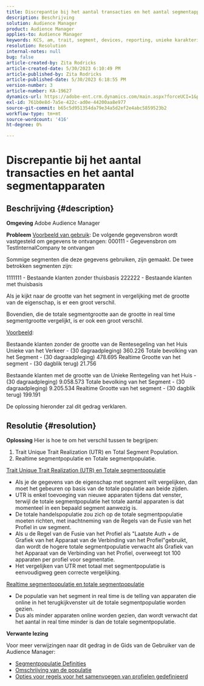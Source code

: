```yaml
---
title: Discrepantie bij het aantal transacties en het aantal segmentapparaten
description: Beschrijving
solution: Audience Manager
product: Audience Manager
applies-to: Audience Manager
keywords: KCS, am, trait, segment, devices, reporting, unieke karakteristieke realisaties, totale segmentpopulatie, populatie in realtime segment, totale populatie van kenmerken, best practices, discrepantie, aantal transacties versus segment van apparaten, Adobe Audience Manager
resolution: Resolution
internal-notes: null
bug: false
article-created-by: Zita Rodricks
article-created-date: 5/30/2023 6:10:49 PM
article-published-by: Zita Rodricks
article-published-date: 5/30/2023 6:18:55 PM
version-number: 3
article-number: KA-19627
dynamics-url: https://adobe-ent.crm.dynamics.com/main.aspx?forceUCI=1&pagetype=entityrecord&etn=knowledgearticle&id=fa10b448-15ff-ed11-8f6e-6045bd006b25
exl-id: 761b0e8d-7a5e-422c-ad0e-44200aa8e977
source-git-commit: b65c5d951354da79e34a5d2ef2e4abc5859523b2
workflow-type: tm+mt
source-wordcount: '416'
ht-degree: 0%

---
```


# Discrepantie bij het aantal transacties en het aantal segmentapparaten

## Beschrijving {#description}


<b>Omgeving</b>
Adobe Audience Manager

<b>Probleem</b>
<u>Voorbeeld van gebruik</u>: De volgende gegevensbron wordt vastgesteld om gegevens te ontvangen: 000111 - Gegevensbron om TestInternalCompany te ontvangen

Sommige segmenten die deze gegevens gebruiken, zijn gemaakt. De twee betrokken segmenten zijn:

1111111 - Bestaande klanten zonder thuisbasis 222222 - Bestaande klanten met thuisbasis

Als je kijkt naar de grootte van het segment in vergelijking met de grootte van de eigenschap, is er een groot verschil.

Bovendien, die de totale segmentgrootte aan de grootte in real time segmentgrootte vergelijkt, is er ook een groot verschil.

<u>Voorbeeld</u>:

Bestaande klanten zonder de grootte van de Rentesegeling van het Huis Unieke van het Verkeer - (30 dagraadpleging) 360.226 Totale bevolking van het Segment - (30 dagraadpleging) 478.695 Realtime Grootte van het segment - (30 dagblik terug) 21.756

Bestaande klanten met de grootte van de Unieke Rentegeling van het Huis - (30 dagraadpleging) 9.058.573 Totale bevolking van het Segment - (30 dagraadpleging) 9.205.534 Realtime Grootte van het segment - (30 dagblik terug) 199.191



De oplossing hieronder zal dit gedrag verklaren.


## Resolutie {#resolution}


<b>Oplossing</b>
Hier is hoe te om het verschil tussen te begrijpen:
1. Trait Unique Trait Realization (UTR) en Total Segment Population.
2. Realtime segmentpopulatie en Totale segmentpopulatie.



<u>Trait Unique Trait Realization (UTR) en Totale segmentpopulatie</u>

- Als je de gegevens van de eigenschap met segment wilt vergelijken, dan moet het gebeuren op basis van de totale populatie aan beide zijden.
- UTR is enkel toevoeging van nieuwe apparaten tijdens dat venster, terwijl de totale segmentpopulatie het totale aantal apparaten is dat momenteel in een bepaald segment aanwezig is.
- De totale handelspopulatie zou zich op de totale segmentpopulatie moeten richten, met inachtneming van de Regels van de Fusie van het Profiel in uw segment.
- Als u de Regel van de Fusie van het Profiel als &quot;Laatste Auth + de Grafiek van het Apparaat van de Verbinding van het Profiel&quot;gebruikt, dan wordt de hogere totale segmentpopulatie verwacht als Grafiek van het Apparaat van de Verbinding van het Profiel, overweegt tot 100 apparaten per profiel voor segmentatie.
- Het vergelijken van UTR met totaal met segmentpopulatie is eenvoudigweg geen correcte vergelijking.




<u>Realtime segmentpopulatie en totale segmentpopulatie</u>

- De populatie van het segment in real time is de telling van apparaten die online in het terugkijkvenster uit de totale segmentpopulatie worden gezien.
- Dus als minder apparaten online worden gezien, dan wordt verwacht dat het aantal in real time minder is dan de totale segmentpopulatie.




<b>Verwante lezing</b>

Voor meer verwijzingen naar dit gedrag in de Gids van de Gebruiker van de Audience Manager:

- [Segmentpopulatie Definities](https://experienceleague.adobe.com/docs/audience-manager/user-guide/features/segments/segment-builder-data.html?lang=en)
- [Omschrijving van de populatie](https://experienceleague.adobe.com/docs/audience-manager/user-guide/features/traits/trait-details-page.html?lang=en)
- [Opties voor regels voor het samenvoegen van profielen gedefinieerd](https://experienceleague.adobe.com/docs/audience-manager/user-guide/features/profile-merge-rules/merge-rule-definitions.html?lang=en)
